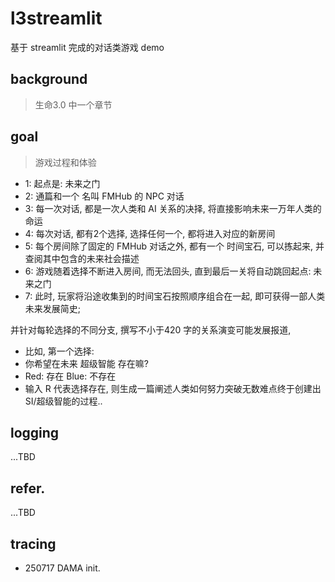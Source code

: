 # l3streamlit
基于 streamlit 完成的对话类游戏 demo

## background
> 生命3.0 中一个章节


## goal
> 游戏过程和体验

- 1: 起点是: 未来之门
- 2: 通篇和一个 名叫 FMHub 的 NPC 对话
- 3: 每一次对话, 都是一次人类和 AI 关系的决择, 将直接影响未来一万年人类的命运
- 4: 每次对话, 都有2个选择, 选择任何一个, 都将进入对应的新房间
- 5: 每个房间除了固定的 FMHub 对话之外, 都有一个 时间宝石, 可以拣起来, 并查阅其中包含的未来社会描述
- 6: 游戏随着选择不断进入房间, 而无法回头, 直到最后一关将自动跳回起点: 未来之门
- 7: 此时, 玩家将沿途收集到的时间宝石按照顺序组合在一起, 即可获得一部人类未来发展简史;


并针对每轮选择的不同分支, 撰写不小于420 字的关系演变可能发展报道,

- 比如, 第一个选择:
- 你希望在未来 超级智能 存在嘛?
- Red: 存在 Blue: 不存在
- 输入 R 代表选择存在, 则生成一篇阐述人类如何努力突破无数难点终于创建出 SI/超级智能的过程..

## logging
...TBD

## refer.
...TBD

## tracing

- 250717 DAMA init.

